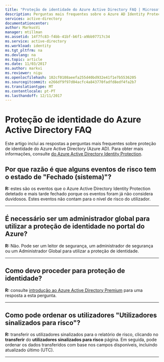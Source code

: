 ```yaml
---
title: "Proteção de identidade do Azure Active Directory FAQ | Microsoft Docs"
description: Perguntas mais frequentes sobre o Azure AD Identity Protection
services: active-directory
documentationcenter: 
author: MarkusVi
manager: mtillman
ms.assetid: 14f7fc83-f4bb-41bf-b6f1-a9bb97717c34
ms.service: active-directory
ms.workload: identity
ms.tgt_pltfrm: na
ms.devlang: na
ms.topic: article
ms.date: 11/03/2017
ms.author: markvi
ms.reviewer: nigu
ms.openlocfilehash: 102cf0108aeefa255d40bd932e41f1e7b5536205
ms.sourcegitcommit: e266df9f97d04acfc4a843770fadfd8edf4fa2b7
ms.translationtype: MT
ms.contentlocale: pt-PT
ms.lasthandoff: 12/11/2017
---
```

# <a name="azure-active-directory-identity-protection-faq"></a>Proteção de identidade do Azure Active Directory FAQ

Este artigo inclui as respostas a perguntas mais frequentes sobre proteção de identidade do Azure Active Directory (Azure AD). Para obter mais informações, consulte [do Azure Active Directory Identity Protection](active-directory-identityprotection.md). 


## <a name="why-do-some-risk-events-have-closed-system-status"></a>Por que razão é que alguns eventos de risco tem o estado de "Fechado (sistema)"?

**R:** estes são os eventos que o Azure Active Directory Identity Protection detetado e mais tarde fechado porque os eventos foram já não considera duvidosos. Estes eventos não contam para o nível de risco do utilizador. 

---

## <a name="do-i-need-to-be-a-global-admin-to-use-identity-protection-in-the-azure-portal"></a>É necessário ser um administrador global para utilizar a proteção de identidade no portal do Azure?
**R:** Não. Pode ser um leitor de segurança, um administrador de segurança ou um Administrador Global para utilizar a proteção de identidade.

---

## <a name="how-do-i-get-identity-protection"></a>Como devo proceder para proteção de identidade?

**R:** consulte [introdução ao Azure Active Directory Premium](active-directory-get-started-premium.md) para uma resposta a esta pergunta.

---

## <a name="how-can-i-sort-users-in-users-flagged-for-risk"></a>Como pode ordenar os utilizadores "Utilizadores sinalizados para risco"?

**R:** transferir os utilizadores sinalizados para o relatório de risco, clicando no **transferir** do **utilizadores sinalizados para risco** página. Em seguida, pode ordenar os dados transferidos com base nos campos disponíveis, incluindo atualizado último (UTC).

---
